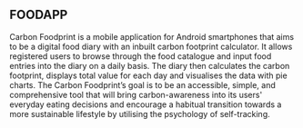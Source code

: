 ## FOODAPP
Carbon Foodprint is a mobile application for Android smartphones that aims to be a digital food diary with an inbuilt carbon footprint calculator. It allows registered users to browse through the food catalogue and input food entries into the diary on a daily basis. The diary then calculates the carbon footprint, displays total value for each day and visualises the data with pie charts. The Carbon Foodprint’s goal is to be an accessible, simple, and comprehensive tool that will bring carbon-awareness into its users' everyday eating decisions and encourage a habitual transition towards a more sustainable lifestyle by utilising the psychology of self-tracking.
